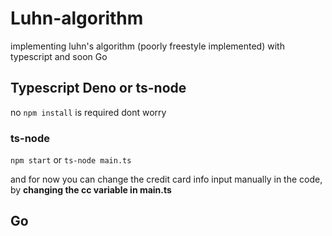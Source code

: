# Luhn-algorithm
implementing luhn's algorithm (poorly freestyle implemented) with typescript and soon Go 

## Typescript Deno or ts-node

no `npm install` is required dont worry

### ts-node

`npm start` or `ts-node main.ts`

and for now you can change the credit card info input manually in the code, by **changing the cc variable in main.ts**

## Go


